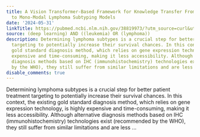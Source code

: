 ```yaml
---
title: A Vision Transformer-Based Framework for Knowledge Transfer From Multi-Modal
  to Mono-Modal Lymphoma Subtyping Models
date: '2024-05-31'
linkTitle: https://pubmed.ncbi.nlm.nih.gov/38819973/?utm_source=curl&utm_medium=rss&utm_campaign=pubmed-2&utm_content=1byXLWG-5Hn0_qdLgZYpDfLA2UWGhGNgZGereuo1rJN2aoAQXP&fc=20220814223158&ff=20240601181229&v=2.18.0.post9+e462414
source: (deep learning) AND ((leukemia) OR (lymphoma))
description: Determining lymphoma subtypes is a crucial step for better patient treatment
  targeting to potentially increase their survival chances. In this context, the existing
  gold standard diagnosis method, which relies on gene expression technology, is highly
  expensive and time-consuming, making it less accessibility. Although alternative
  diagnosis methods based on IHC (immunohistochemistry) technologies exist (recommended
  by the WHO), they still suffer from similar limitations and are less ...
disable_comments: true
---
```

Determining lymphoma subtypes is a crucial step for better patient treatment targeting to potentially increase their survival chances. In this context, the existing gold standard diagnosis method, which relies on gene expression technology, is highly expensive and time-consuming, making it less accessibility. Although alternative diagnosis methods based on IHC (immunohistochemistry) technologies exist (recommended by the WHO), they still suffer from similar limitations and are less ...
